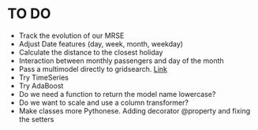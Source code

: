 # TO DO

- Track the evolution of our MRSE
- Adjust Date features (day, week, month, weekday)
- Calculate the distance to the closest holiday
- Interaction between monthly passengers and day of the month
- Pass a multimodel directly to gridsearch. [Link](https://scikit-learn.org/stable/modules/generated/sklearn.model_selection.GridSearchCV.html)
- Try TimeSeries
- Try AdaBoost
- Do we need a function to return the model name lowercase?
- Do we want to scale and use a column transformer?
- Make classes more Pythonese. Adding decorator @property and fixing the setters
